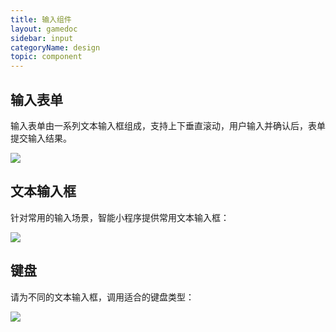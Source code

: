 ```yaml
---
title: 输入组件
layout: gamedoc
sidebar: input
categoryName: design
topic: component
---
```


## 输入表单
输入表单由一系列文本输入框组成，支持上下垂直滚动，用户输入并确认后，表单提交输入结果。
<div class="m-doc-custom-examples">
	<div class="m-doc-custom-examples-correct ">
		<img src="/img/design/component/input/1.png">
	</div>
</div>


## 文本输入框
针对常用的输入场景，智能小程序提供常用文本输入框：
<div class="m-doc-custom-examples">
	<div class="m-doc-custom-examples-correct ">
		<img src="/img/design/component/input/2.png">
	</div>
</div>

## 键盘
请为不同的文本输入框，调用适合的键盘类型：
<div class="m-doc-custom-examples">
	<div class="m-doc-custom-examples-correct ">
		<img src="/img/design/component/input/3.png">
	</div>
</div>